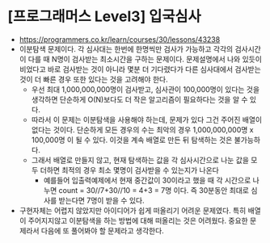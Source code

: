 # [프로그래머스 Level3] 입국심사
- https://programmers.co.kr/learn/courses/30/lessons/43238
- 이분탐색 문제이다. 각 심사대는 한번에 한명씩만 검사가 가능하고 각각의 검사시간이 다를 때 N명이 검사받는 최소시간을 구하는 문제이다. 문제설명에서 나와 있듯이 비었다고 바로 검사받는 것이 아니라 몇분 더 기다렸다가 다른 심사대에서 검사받는 것이 더 빠른 경우 또한 있다는 것을 고려해야 한다.
  - 우선 최대 1,000,000,000명이 검사받고, 심사관이 100,000명이 있다는 것을 생각하면 단순하게 O(N)보다도 더 작은 알고리즘이 필요하다는 것을 알 수 있다.
  - 따라서 이 문제는 이분탐색을 사용해야 하는데, 문제가 있다 그건 주어진 배열이 없다는 것이다. 단순하게 모든 경우의 수는 최악의 경우 1,000,000,000명 x 100,000명 이 될 수 있다. 이것을 계속 배열로 만든 뒤 탐색하는 것은 불가능하다.
  - 그래서 배열로 만들지 않고, 현재 탐색하는 값을 각 심사시간으로 나눈 값을 모두 더하면 최적의 경우 최소 몇명이 검사받을 수 있는지가 나온다
      - 예를들어 입출력예제에서 현재 중간값이 30이라고 했을 때 각 시간으로 나누면 count = 30//7+30//10 = 4+3 = 7명 이다. 즉 30분동안 최대로 심사를 받는다면 7명이 받을 수 있다.
- 구현자체는 어렵지 않았지만 아이디어가 쉽게 떠올리기 어려운 문제였다. 특히 배열이 주어지지않고 이분탐색을 하는 방법에 대해 떠올리는 것은 어려웠다. 중요한 문제라서 다음에 또 풀어봐야 할 문제라고 생각한다.